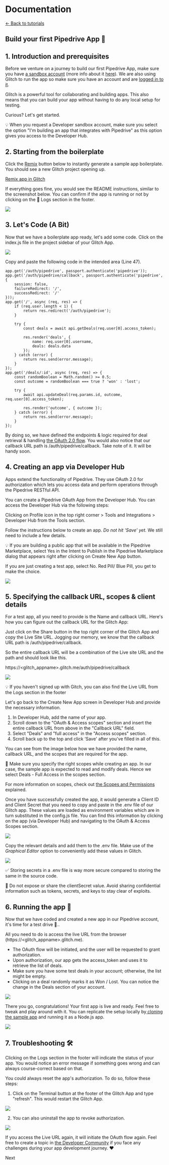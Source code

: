 # Documentation

[← Back to tutorials](/tutorials)

## Build your first Pipedrive App 🚀

## 1\. Introduction and prerequisites

Before we venture on a journey to build our first Pipedrive App, make sure you have [a sandbox account](https://developers.pipedrive.com) (more info about it [here](developer-sandbox-account.md)). We are also using Glitch to run the app so make sure you have an account and are [logged in to it](https://glitch.com/signin).

Glitch is a powerful tool for collaborating and building apps. This also means that you can build your app without having to do any local setup for testing.

Curious? Let's get started.

💡 When you request a Developer sandbox account, make sure you select the option "I'm building an app that integrates with Pipedrive" as this option gives you access to the Developer Hub.

## 2\. Starting from the boilerplate

Click the [Remix](https://glitch.com/edit/#!/remix/pipedrive-hello-world) button below to instantly generate a sample app boilerplate. You should see a new Glitch project opening up.

[Remix app in Glitch](https://glitch.com/edit/#!/remix/pipedrive-hello-world)

If everything goes fine, you would see the README instructions, similar to the screenshot below. You can confirm if the app is running or not by clicking on the 📝 Logs section in the footer.

![](/tutorials/_next/static/media/bf87569b4ede9f85.d0f20351.png)

## 3\. Let's Code (A Bit)

Now that we have a boilerplate app ready, let's add some code. Click on the index.js file in the project sidebar of your Glitch App.

![](/tutorials/_next/static/media/c0e0ee54e6d1bc7f.0a7a61a4.gif)

Copy and paste the following code in the intended area (Line 47).
    
    
    app.get('/auth/pipedrive', passport.authenticate('pipedrive'));
    app.get('/auth/pipedrive/callback', passport.authenticate('pipedrive', {
        session: false,
        failureRedirect: '/',
        successRedirect: '/'
    }));
    app.get('/', async (req, res) => {
        if (req.user.length < 1) {
            return res.redirect('/auth/pipedrive');
        }
    
        try {
            const deals = await api.getDeals(req.user[0].access_token);
    
            res.render('deals', {
                name: req.user[0].username,
                deals: deals.data
            });
        } catch (error) {
            return res.send(error.message);
        }
    });
    app.get('/deals/:id', async (req, res) => {
        const randomBoolean = Math.random() >= 0.5;
        const outcome = randomBoolean === true ? 'won' : 'lost';
    
        try {
            await api.updateDeal(req.params.id, outcome, req.user[0].access_token);
    
            res.render('outcome', { outcome });
        } catch (error) {
            return res.send(error.message);
        }
    });

By doing so, we have defined the endpoints & logic required for deal retrieval & handling [the OAuth 2.0 flow](marketplace-oauth-api.md). You would also notice that our callback URL path is /auth/pipedrive/callback. Take note of it. It will be handy soon.

## 4\. Creating an app via Developer Hub

Apps extend the functionality of Pipedrive. They use OAuth 2.0 for authorization which lets you access data and perform operations through the Pipedrive RESTful API.

You can create a Pipedrive OAuth App from the Developer Hub. You can access the Developer Hub via the following steps:

Clicking on Profile icon in the top right corner > Tools and Integrations > Developer Hub from the Tools section.

Follow the instructions below to create an app. _Do not hit ‘Save' yet._ We still need to include a few details.

💡 If you are building a public app that will be available in the Pipedrive Marketplace, select Yes in the Intent to Publish in the Pipedrive Marketplace dialog that appears right after clicking on Create New App button.

If you are just creating a test app, select No. Red Pill/ Blue Pill, you get to make the choice.

![](/tutorials/_next/static/media/1202e7452bb89ad0.e374f9fb.gif)

## 5\. Specifying the callback URL, scopes & client details

For a test app, all you need to provide is the Name and callback URL. Here's how you can figure out the callback URL for the Glitch App:

Just click on the Share button in the top right corner of the Glitch App and copy the Live Site URL. Jogging our memory, we know that the callback URL path is /auth/pipedrive/callback.

So the entire callback URL will be a combination of the Live site URL and the path and should look like this.

https://<glitch_appname>.glitch.me/auth/pipedrive/callback

![](/tutorials/_next/static/media/c9f3bd7fb5fb20dd.b4795c26.gif)

💡 If you haven't signed up with Gitch, you can also find the Live URL from the Logs section in the footer

Let's go back to the Create New App screen in Developer Hub and provide the necessary information.

  1. In Developer Hub, add the name of your app.
  2. Scroll down to the "OAuth & Access scopes" section and insert the entire callback URL from above in the "Callback URL" field.
  3. Select "Deals" and "full access" in the "Access scopes" section.
  4. Scroll back up to the top and click ‘Save' after you've filled in all of this.



You can see from the image below how we have provided the name, callback URL, and the scopes that are required for the app.

🚧 Make sure you specify the right scopes while creating an app. In our case, the sample app is expected to read and modify deals. Hence we select Deals - Full Access in the scopes section.

For more information on scopes, check out [the Scopes and Permissions](marketplace-scopes-and-permissions-explanations.md) explained.

Once you have successfully created the app, it would generate a Client ID and Client Secret that you need to copy and paste in the .env file of our Glitch app. These values are loaded as environment variables which are in turn substituted in the config.js file. You can find this information by clicking on the app (via Developer Hub) and navigating to the OAuth & Access Scopes section.

![](/tutorials/_next/static/media/d85d3ee0669ec96a.c513ad4f.png)

Copy the relevant details and add them to the .env file. Make use of the _Graphical Editor_ option to conveniently add these values in Glitch.

![](/tutorials/_next/static/media/5dd1cc6047242b8e.da568445.png)

✅ Storing secrets in a .env file is way more secure compared to storing the same in the source code.

🚨 Do not expose or share the clientSecret value. Avoid sharing confidential information such as tokens, secrets, and keys to stay clear of exploits.

## 6\. Running the app 🚩

Now that we have coded and created a new app in our Pipedrive account, it's time for a test drive 🚙..

All you need to do is access the live URL from the browser (https://<glitch_appname>.glitch.me).

  * The OAuth flow will be initiated, and the user will be requested to grant authorization.
  * Upon authorization, our app gets the access_token and uses it to retrieve the list of deals.
  * Make sure you have some test deals in your account; otherwise, the list might be empty.
  * Clicking on a deal randomly marks it as Won / Lost. You can notice the change in the Deals section of your account.



![](/tutorials/_next/static/media/ddfc0a5449fe0c2f.ce404f73.gif)

There you go, congratulations! Your first app is live and ready. Feel free to tweak and play around with it. You can replicate the setup locally by[ cloning the sample app](https://github.com/pipedrive/FiftyFifty) and running it as a Node.js app.

![](/tutorials/_next/static/media/916e5e75ecba1532.166e87be.png)

## 7\. Troubleshooting 🛠

Clicking on the Logs section in the footer will indicate the status of your app. You would notice an error message if something goes wrong and can always course-correct based on that.

You could always reset the app's authorization. To do so, follow these steps:

  1. Click on the Terminal button at the footer of the Glitch App and type "refresh". This would restart the Glitch App.



![](/tutorials/_next/static/media/e322f8d955b88ae.f18cc035.png)

  2. You can also uninstall the app to revoke authorization.



![](/tutorials/_next/static/media/a127708a5b7b4f5f.7ee6e068.png)

If you access the Live URL again, it will initiate the OAuth flow again. Feel free to create a topic in [the Developer Community](https://devcommunity.pipedrive.com/) if you face any challenges during your app development journey. ❤️

Next 
